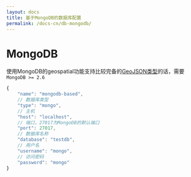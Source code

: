 ```yaml
---
layout: docs
title: 基于MongoDB的数据库配置
permalink: /docs-cn/db-mongodb/
---
```


# MongoDB

使用MongoDB的geospatial功能支持比较完备的[GeoJSON类型](https://docs.mongodb.com/manual/applications/geospatial-indexes/#geojson-objects)的话，需要`MongoDB >= 2.6`

```javascript
{
    "name": "mongodb-based",
    // 数据库类型
    "type": "mongo",
    // 主机
    "host": "localhost",
    // 端口，27017为MongoDB的默认端口
    "port": 27017,
    // 数据库名称
    "database": "testdb",
    // 用户名
    "username": "mongo",
    // 访问密码
    "password": "mongo"
}
```

